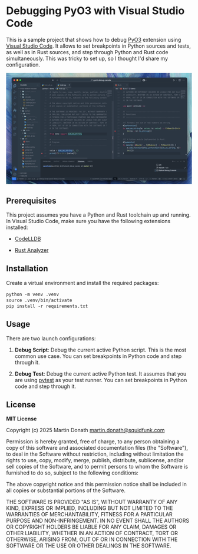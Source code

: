 # Debugging PyO3 with Visual Studio Code

This is a sample project that shows how to debug [PyO3] extension using [Visual
Studio Code]. It allows to set breakpoints in Python sources and tests, as well
as in Rust sources, and step through Python and Rust code simultaneously. This
was tricky to set up, so I thought I'd share my configuration.

![](.github/demo.gif)

  [PyO3]: https://pyo3.rs
  [Visual Studio Code]: https://code.visualstudio.com/

## Prerequisites

This project assumes you have a Python and Rust toolchain up and running. In
Visual Studio Code, make sure you have the following extensions installed:

- [CodeLLDB]
- [Rust Analyzer]

  [CodeLLDB]: https://marketplace.visualstudio.com/items?itemName=vadimcn.vscode-lldb
  [Rust Analyzer]: https://marketplace.visualstudio.com/items?itemName=rust-lang.rust-analyzer

## Installation

Create a virtual environment and install the required packages:

```
python -m venv .venv
source .venv/bin/activate
pip install -r requirements.txt
```

## Usage

There are two launch configurations:

1. __Debug Script__: Debug the current active Python script. This is the most
   common use case. You can set breakpoints in Python code and step through it.

2. __Debug Test__: Debug the current active Python test. It assumes that you are
   using [pytest] as your test runner. You can set breakpoints in Python code
   and step through it.

  [pytest]: https://docs.pytest.org/en/stable/

## License

__MIT License__

Copyright (c) 2025 Martin Donath <martin.donath@squidfunk.com>

Permission is hereby granted, free of charge, to any person obtaining a copy
of this software and associated documentation files (the "Software"), to
deal in the Software without restriction, including without limitation the
rights to use, copy, modify, merge, publish, distribute, sublicense, and/or
sell copies of the Software, and to permit persons to whom the Software is
furnished to do so, subject to the following conditions:

The above copyright notice and this permission notice shall be included in
all copies or substantial portions of the Software.

THE SOFTWARE IS PROVIDED "AS IS", WITHOUT WARRANTY OF ANY KIND, EXPRESS OR
IMPLIED, INCLUDING BUT NOT LIMITED TO THE WARRANTIES OF MERCHANTABILITY,
FITNESS FOR A PARTICULAR PURPOSE AND NON-INFRINGEMENT. IN NO EVENT SHALL THE
AUTHORS OR COPYRIGHT HOLDERS BE LIABLE FOR ANY CLAIM, DAMAGES OR OTHER
LIABILITY, WHETHER IN AN ACTION OF CONTRACT, TORT OR OTHERWISE, ARISING
FROM, OUT OF OR IN CONNECTION WITH THE SOFTWARE OR THE USE OR OTHER DEALINGS
IN THE SOFTWARE.
